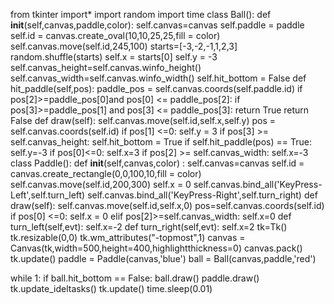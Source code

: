 from tkinter import*
import random
import time
class Ball():
    def __init__(self,canvas,paddle,color):
        self.canvas=canvas
        self.paddle = paddle
        self.id = canvas.create_oval(10,10,25,25,fill = color)
        self.canvas.move(self.id,245,100)
        starts=[-3,-2,-1,1,2,3]
        random.shuffle(starts)
        self.x = starts[0]
        self.y = -3
        self.canvas_height=self.canvas.winfo_height()
        self.canvas_width=self.canvas.winfo_width()
        self.hit_bottom = False
    def hit_paddle(self,pos):
        paddle_pos = self.canvas.coords(self.paddle.id)
        if pos[2]>=paddle_pos[0]and pos[0] <= paddle_pos[2]:
            if pos[3]>=paddle_pos[1] and pos[3] <= paddle_pos[3]:
                return True
            return False
    def draw(self):
        self.canvas.move(self.id,self.x,self.y)
        pos = self.canvas.coords(self.id)
        if pos[1] <=0:
            self.y = 3
        if pos[3] >= self.canvas_height:
            self.hit_bottom = True
        if self.hit_paddle(pos) == True:
            self.y=-3
        if pos[0]<=0:
            self.x=3
        if pos[2] >= self.canvas_width:
            self.x=-3
class Paddle():
    def __init__(self,canvas,color) :
         self.canvas=canvas
         self.id = canvas.create_rectangle(0,0,100,10,fill = color)
         self.canvas.move(self.id,200,300)
         self.x = 0
         self.canvas.bind_all('KeyPress-Left',self.turn_left)
         self.canvas.bind_all('KeyPress-Right',self.turn_right)
    def draw(self):
        self.canvas.move(self.id,self.x,0)
        pos=self.canvas.coords(self.id)
        if pos[0] <=0:
            self.x = 0
        elif pos[2]>=self.canvas_width:
            self.x=0
    def turn_left(self,evt):
        self.x=-2
    def turn_right(self,evt):
        self.x=2
tk=Tk()
tk.resizable(0,0)
tk.wm_attributes("-topmost",1)
canvas = Canvas(tk,width=500,height=400,highlightthickness=0)
canvas.pack()
tk.update()
paddle = Paddle(canvas,'blue')
ball = Ball(canvas,paddle,'red')

while 1:
    if ball.hit_bottom == False:
        ball.draw()
        paddle.draw()
    tk.update_ideltasks()
    tk.update()
    time.sleep(0.01)


